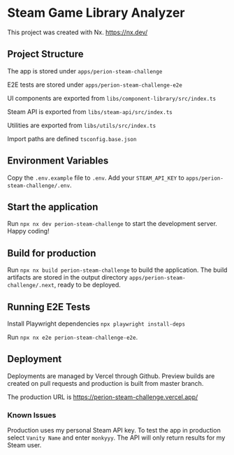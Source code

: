 # Steam Game Library Analyzer

This project was created with Nx. https://nx.dev/

## Project Structure

The app is stored under `apps/perion-steam-challenge`

E2E tests are stored under `apps/perion-steam-challenge-e2e`

UI components are exported from `libs/component-library/src/index.ts`

Steam API is exported from `libs/steam-api/src/index.ts`

Utilities are exported from `libs/utils/src/index.ts`

Import paths are defined `tsconfig.base.json`

## Environment Variables

Copy the `.env.example` file to `.env`. Add your `STEAM_API_KEY` to `apps/perion-steam-challenge/.env`.

## Start the application

Run `npx nx dev perion-steam-challenge` to start the development server. Happy coding!

## Build for production

Run `npx nx build perion-steam-challenge` to build the application. The build artifacts are stored in the output directory `apps/perion-steam-challenge/.next`, ready to be deployed.

## Running E2E Tests

Install Playwright dependencies `npx playwright install-deps`

Run `npx nx e2e perion-steam-challenge-e2e`.

## Deployment

Deployments are managed by Vercel through Github. Preview builds are created on pull requests and production is built from master branch.

The production URL is https://perion-steam-challenge.vercel.app/

### Known Issues

Production uses my personal Steam API key. To test the app in production select `Vanity Name` and enter `monkyyy`. The API will only
return results for my Steam user.
